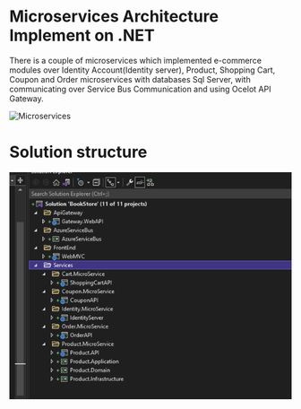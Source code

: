 # Microservices Architecture Implement on .NET

There is a couple of microservices which implemented e-commerce modules over Identity Account(Identity server), Product, Shopping Cart, Coupon and Order microservices with databases Sql Server, with communicating over Service Bus Communication and using Ocelot API Gateway.

![Microservices](https://docs.microsoft.com/en-us/azure/architecture/includes/images/microservices-logical.png)

# Solution structure
![Solution Picture](https://raw.githubusercontent.com/edwardkieu/netcore-microservices/master/src/FrontEnd/WebMVC/wwwroot/images/folder_structure.PNG)



